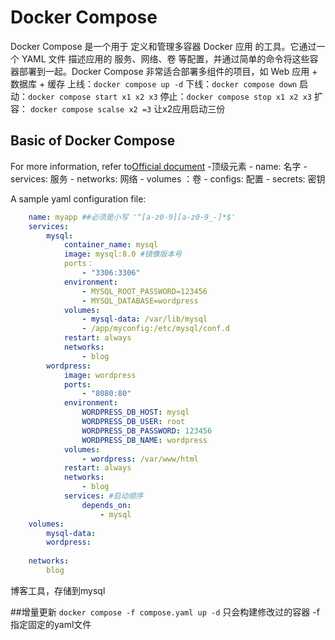 # Docker Compose
Docker Compose 是一个用于 定义和管理多容器 Docker 应用 的工具。它通过一个 YAML 文件 描述应用的 服务、网络、卷 等配置，并通过简单的命令将这些容器部署到一起。Docker Compose 非常适合部署多组件的项目，如 Web 应用 + 数据库 + 缓存
上线：`docker compose up -d`
下线：`docker compose down`
启动：`docker compose start x1 x2 x3`
停止：`docker compose stop x1 x2 x3`
扩容： `docker compose scalse x2 =3` 让x2应用启动三份
## Basic of Docker Compose
For more information, refer to[Official document](https://docs.docker.com/compose/ "链接标题")
-顶级元素
    - name: 名字
    - services: 服务
    - networks: 网络
    - volumes ：卷
    - configs: 配置
    - secrets: 密钥

A sample yaml configuration file:
```yaml
    name: myapp ##必须是小写 '^[a-z0-9][a-z0-9_-]*$'
    services:
        mysql:
            container_name: mysql
            image: mysql:8.0 #镜像版本号
            ports： 
                - "3306:3306"
            environment: 
                - MYSQL_ROOT_PASSWORD=123456
                - MYSQL_DATABASE=wordpress
            volumes:
                - mysql-data: /var/lib/mysql
                - /app/myconfig:/etc/mysql/conf.d
            restart: always 
            networks: 
                - blog
        wordpress: 
            image: wordpress
            ports:
                - "8080:80"
            environment:
                WORDPRESS_DB_HOST: mysql
                WORDPRESS_DB_USER: root
                WORDPRESS_DB_PASSWORD: 123456
                WORDPRESS_DB_NAME: wordpress
            volumes:
                - wordpress: /var/www/html
            restart: always
            networks:
                - blog
            services: #启动顺序
                depends_on:
                    - mysql
    volumes:
        mysql-data:
        wordpress:
    
    networks:
        blog
```
博客工具，存储到mysql

##增量更新
`docker compose -f compose.yaml up -d`
只会构建修改过的容器
-f 指定固定的yaml文件